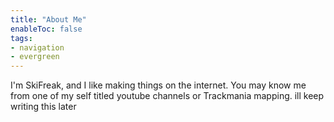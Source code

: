 ```yaml
---
title: "About Me"
enableToc: false
tags:
- navigation
- evergreen
---
```

I'm SkiFreak, and I like making things on the internet. You may know me from one of my self titled youtube channels or Trackmania mapping.
ill keep writing this later